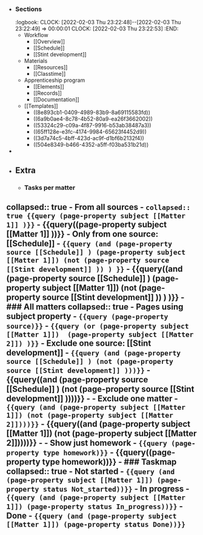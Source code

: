 - ### Sections
  :logbook:
   CLOCK: [2022-02-03 Thu 23:22:48]--[2022-02-03 Thu 23:22:49] =>  00:00:01
   CLOCK: [2022-02-03 Thu 23:22:53]
  :END:
	- Workflow
		- [[Overview]]
		- [[Schedule]]
		- [[Stint development]]
	- Materials
		- [[Resources]]
		- [[Classtime]]
	- Apprenticeship program
		- [[Elements]]
		- [[Records]]
		- [[Documentation]]
	- [[Templates]]
		- ((8e893cb1-0409-4989-83b9-8a69115583fd))
		- ((6a9b0ae4-8c78-4b52-80a9-ea26f3662002))
		- ((53324c29-c09a-4f87-9916-b53ab38487a3))
		- ((65ff128e-e3fc-4174-9984-65623f4452d9))
		- ((3d7a74c5-4bff-423d-ac9f-d1bf6b2132f4))
		- ((504e8349-b466-4352-a5ff-f03ba531b21d))
-
- ## Extra
	- ### Tasks per matter
collapsed:: true
		- From all sources
			- ```
			  				  collapsed:: true
			  				  {{query (page-property subject [[Matter 1]] )}}
			  ```
				- {{query((page-property subject [[Matter 1]] ))}}
		- Only from one source: [[Schedule]]
			- ```
			  				  {{query (and (page-property source [[Schedule]] ) (page-property subject [[Matter 1]]) (not (page-property source [[Stint development]] )) ) }}
			  ```
				- {{query((and (page-property source [[Schedule]] ) (page-property subject [[Matter 1]]) (not (page-property source [[Stint development]] )) ) )}}
	- ### All matters
collapsed:: true
		- Pages using subject property
			- ```
			  				  {{query (page-property source)}}
			  ```
			- ```
			  				  {{query (or (page-property subject [[Matter 1]])  (page-property subject [[Matter 2]]) )}}
			  ```
		- Exclude one source: [[Stint development]]
			- ```
			  				  {{query (and (page-property source [[Schedule]] ) (not (page-property source [[Stint development]] )))}}
			  ```
				- {{query((and (page-property source [[Schedule]] ) (not (page-property source [[Stint development]] ))))}}
			-
		- Exclude one matter
			- ```
			  				  {{query (and (page-property subject [[Matter 1]]) (not (page-property subject [[Matter 2]])))}}
			  ```
				- {{query((and (page-property subject [[Matter 1]]) (not (page-property subject [[Matter 2]]))))}}
				-
		- Show just homework
			- ```
			  				  {{query (page-property type homework)}}
			  ```
				- {{query((page-property type homework))}}
	- ### Taskmap
collapsed:: true
		- Not started
			- ```
			  {{query (and (page-property subject [[Matter 1]]) (page-property status Not_started))}}
			  ```
		- In progress
			- ```
			  {{query (and (page-property subject [[Matter 1]]) (page-property status In_progress))}}
			  ```
		- Done
			- ```
			  {{query (and (page-property subject [[Matter 1]]) (page-property status Done))}}
			  ```
-